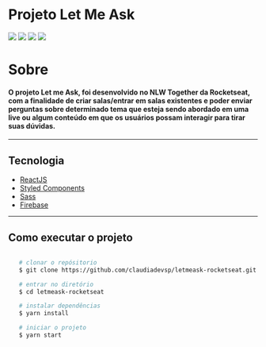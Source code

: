 # Projeto Let Me Ask

<div>
    <img src="https://ik.imagekit.io/6ktc8znrdv0/Screenshot_from_2021-06-27_10-09-55_y9mj0mbkQ.png">
    <img src="https://ik.imagekit.io/6ktc8znrdv0/Screenshot_from_2021-06-27_10-26-38_9gYA9Nbdx.png">
    <img src="https://ik.imagekit.io/6ktc8znrdv0/Screenshot_from_2021-06-27_10-25-14_-68F_wOuB.png">
    <img src="https://ik.imagekit.io/6ktc8znrdv0/Screenshot_from_2021-06-27_10-28-22_Za8SGQ4E7.png">
</div>

# Sobre

#### O projeto **Let me Ask**, foi desenvolvido no **NLW Together** da **Rocketseat**, com a finalidade de criar salas/entrar em salas existentes e poder enviar perguntas sobre determinado tema que esteja sendo abordado em uma live ou algum conteúdo em que os usuários possam interagir para tirar suas dúvidas.
---
## Tecnologia

- [ReactJS](https://reactjs.org)
- [Styled Components](https://styled-components.com/)
- [Sass](https://sass-lang.com/)
- [Firebase](https://firebase.google.com/)

---
## Como executar o projeto

```bash

   # clonar o repósitorio
   $ git clone https://github.com/claudiadevsp/letmeask-rocketseat.git

   # entrar no diretório
   $ cd letmeask-rocketseat

   # instalar dependências
   $ yarn install

   # iniciar o projeto
   $ yarn start
